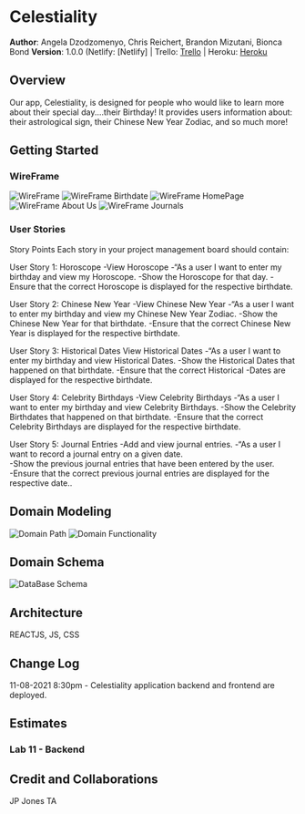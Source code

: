 # Celestiality

**Author**: Angela Dzodzomenyo, Chris Reichert, Brandon Mizutani, Bionca Bond
**Version**: 1.0.0 (Netlify: [Netlify] | Trello: [Trello](https://trello.com/b/EJEoICSx/cabb-group) | Heroku: [Heroku]()

## Overview
  Our app, Celestiality, is designed for people who would like to learn more about their special day....their Birthday! It provides users information about: their astrological sign, their Chinese New Year Zodiac, and so much more!

## Getting Started

### WireFrame

![WireFrame](./Images/wireframe-pic-1.png)
![WireFrame Birthdate](./Images/wireframe-pic-2.png)
![WireFrame HomePage](./Images/wireframe-pic-3.png)
![WireFrame About Us](./Images/wireframe-pic-4.png)
![WireFrame Journals](./Images/wireframe-pic-5.png)

### User Stories

Story Points 
Each story in your project management board should contain: 

User Story 1: Horoscope
-View Horoscope
-“As a user I want to enter my birthday and view my Horoscope. 
-Show the Horoscope for that day. 
-Ensure that the correct Horoscope is displayed for the respective birthdate. 

User Story 2: Chinese New Year
-View Chinese New Year
-“As a user I want to enter my birthday and view my Chinese New Year Zodiac. 
-Show the Chinese New Year for that birthdate. 
-Ensure that the correct Chinese New Year is displayed for the respective birthdate. 

User Story 3: Historical Dates
View Historical Dates
-“As a user I want to enter my birthday and view Historical Dates. 
-Show the Historical Dates that happened on that birthdate. 
-Ensure that the correct Historical -Dates are displayed for the respective birthdate. 

User Story 4: Celebrity Birthdays
-View Celebrity Birthdays
-“As a user I want to enter my birthday and view Celebrity Birthdays. 
-Show the Celebrity Birthdates that happened on that birthdate. 
-Ensure that the correct Celebrity Birthdays are displayed for the respective birthdate. 

User Story 5: Journal Entries 
-Add and view journal entries. 
-“As a user I want to record a journal entry on a given date.  
-Show the previous journal entries that have been entered by the user.  
-Ensure that the correct previous journal entries are displayed for the respective date..

## Domain Modeling

![Domain Path](./Images/domainpath.png)
![Domain Functionality](./Images/domain-functionality.png)

## Domain Schema

![DataBase Schema](./Images/domain-schema.png)

## Architecture

REACTJS, JS, CSS

## Change Log

11-08-2021 8:30pm - Celestiality application backend and frontend are deployed.

## Estimates

### Lab 11 - Backend

## Credit and Collaborations
JP Jones
TA